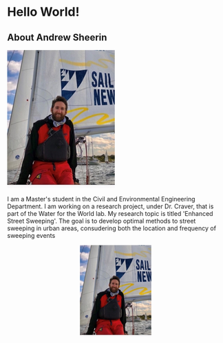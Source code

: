 # Hello World! 

## About Andrew Sheerin

![minipic](/images/me.jpg?raw=True)

I am a Master's student in the Civil and Environmental Engineering Department. 
I am working on a research project, under Dr. Craver, that is part of the Water for the World lab.
My research topic is titled 'Enhanced Street Sweeping'. The goal is to develop optimal methods to street sweeping in urban areas,
consudering both the location and frequency of sweeping events

<p align="center" width="100%">
    <img width="33%" src="/images/me.jpg?raw=True">
</p>
